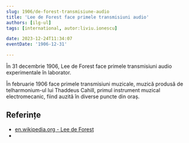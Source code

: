```yaml
---
slug: 1906/de-forest-transmisiune-audio
title: 'Lee de Forest face primele transmisiuni audio'
authors: [ilg-ul]
tags: [international, autor:liviu.ionescu]

date: 2023-12-24T11:34:07
eventDate: '1906-12-31'

---
```


În 31 decembrie 1906, Lee de Forest face primele transmisiuni audio
experimentale în laborator.

<!-- truncate -->

În februarie 1906 face primele transmisiuni muzicale, muzică produsă
de telharmonium-ul lui Thaddeus Cahill, primul instrument muzical
electromecanic, fiind auzită în diverse puncte din oraș.

## Referințe

- [en.wikipedia.org - Lee de Forest](https://en.wikipedia.org/wiki/Lee_de_Forest)
- [](https://en.wikipedia.org/wiki/Telharmonium)
